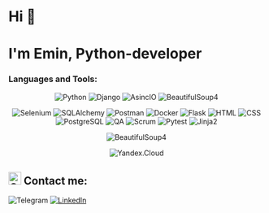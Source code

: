 # Hi 👋 
# I'm Emin, Python-developer 

### Languages and Tools:
<div align="center">

![Python](https://img.shields.io/badge/-Python-090909)
![Django](https://img.shields.io/badge/-Django-090909)
![AsincIO](https://img.shields.io/badge/-AsincIO-090909)
![BeautifulSoup4](https://img.shields.io/badge/-BeautifulSoup4-090909)


![Selenium](https://img.shields.io/badge/-Selenium-090909)
![SQLAlchemy](https://img.shields.io/badge/-SQLAlchemy-090909)
![Postman](https://img.shields.io/badge/-Postman-090909)
![Docker](https://img.shields.io/badge/-Docker-090909)
![Flask](https://img.shields.io/badge/-Flask-090909)
![HTML](https://img.shields.io/badge/-HTML-090909)
![CSS](https://img.shields.io/badge/-CSS-090909)
![PostgreSQL](https://img.shields.io/badge/-PostgreSQL-090909)
![QA](https://img.shields.io/badge/-QA-090909)
![Scrum](https://img.shields.io/badge/-Scrum-090909)
![Pytest](https://img.shields.io/badge/-Pytest-090909)
![Jinja2](https://img.shields.io/badge/-Jinja2-090909)




</div>

<div align="center">



![BeautifulSoup4](https://img.shields.io/badge/-BeautifulSoup4-090909)

![Yandex.Cloud](https://img.shields.io/badge/-Yandex.Cloud-090909)

</div>

## <a href="mailto:bagirov3min@gmail.com" rel="nofollow"> <img width="25" src="https://user-images.githubusercontent.com/5141132/50740364-7ea80880-1217-11e9-8faf-2348e31beedd.png" alt="Gmail" style="max-width: 100%;"></a> Contact me:

<p dir="auto"
<a href="https://t.me/Emin_pro" rel="nofollow"><img src="https://camo.githubusercontent.com/ef7d2872e5a114cea8da567c3333a6b59a46cdb9da71338fbf43bc308dc82994/68747470733a2f2f696d672e736869656c64732e696f2f62616467652f2d54656c656772616d2d3039303930393f7374796c653d666f722d7468652d6261646765266c6f676f3d74656c656772616d266c6f676f436f6c6f723d323741304439" alt="Telegram" data-canonical-src="https://img.shields.io/badge/-Telegram-090909?style=for-the-badge&amp;logo=telegram&amp;logoColor=27A0D9" style="max-width: 100%;"></a>
<a href="https://www.linkedin.com/in/emin-bagirov-01b044284/" rel="nofollow"><img src="https://camo.githubusercontent.com/241cf5c2649fbd17f2f6aa10a01f87f945d52ff3657ee1105e751cdcf5dd1eb0/68747470733a2f2f696d672e736869656c64732e696f2f62616467652f2d4c696e6b6564496e2d3039303930393f7374796c653d666f722d7468652d6261646765266c6f676f3d6c696e6b6564696e266c6f676f436f6c6f723d303037424236" alt="LinkedIn" data-canonical-src="https://img.shields.io/badge/-LinkedIn-090909?style=for-the-badge&amp;logo=linkedin&amp;logoColor=007BB6" style="max-width: 100%;"></a></p>

